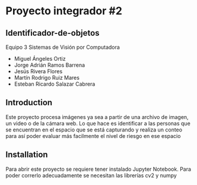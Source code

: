 # Proyecto integrador #2
## Identificador-de-objetos

Equipo 3 
Sistemas de Visión por Computadora

- Miguel Ángeles Ortiz
- Jorge Adrián Ramos Barrena
- Jesús Rivera Flores
- Martín Rodrigo Ruiz Mares
- Esteban Ricardo Salazar Cabrera

## Introduction
Este proyecto procesa imágenes ya sea a partir de una archivo de imagen, un video o de la cámara web.
Lo que hace es identificar a las personas que se encuentran en el espacio que se está capturando y realiza un conteo para así poder evaluar más facilmente el nivel de riesgo en ese espacio

## Installation
Para abrir este proyecto se requiere tener instalado Jupyter Notebook.
Para poder correrlo adecuadamente se necesitan las librerías cv2 y numpy
